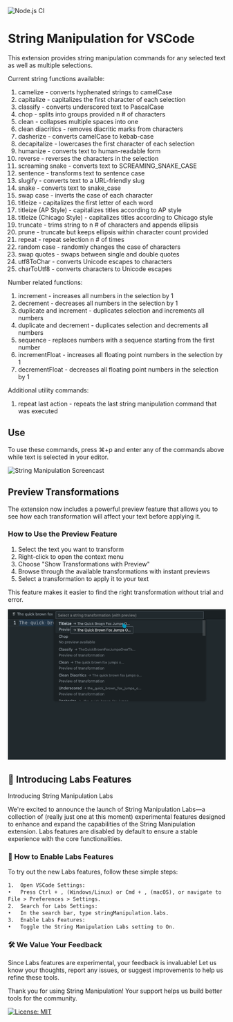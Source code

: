 ![Node.js CI](https://github.com/marclipovsky/vscode-string-manipulation/workflows/Node.js%20CI/badge.svg)

# String Manipulation for VSCode

This extension provides string manipulation commands for any selected text as well
as multiple selections.

Current string functions available:

1. camelize - converts hyphenated strings to camelCase
1. capitalize - capitalizes the first character of each selection
1. classify - converts underscored text to PascalCase
1. chop - splits into groups provided n # of characters
1. clean - collapses multiple spaces into one
1. clean diacritics - removes diacritic marks from characters
1. dasherize - converts camelCase to kebab-case
1. decapitalize - lowercases the first character of each selection
1. humanize - converts text to human-readable form
1. reverse - reverses the characters in the selection
1. screaming snake - converts text to SCREAMING_SNAKE_CASE
1. sentence - transforms text to sentence case
1. slugify - converts text to a URL-friendly slug
1. snake - converts text to snake_case
1. swap case - inverts the case of each character
1. titleize - capitalizes the first letter of each word
1. titleize (AP Style) - capitalizes titles according to AP style
1. titleize (Chicago Style) - capitalizes titles according to Chicago style
1. truncate - trims string to n # of characters and appends ellipsis
1. prune - truncate but keeps ellipsis within character count provided
1. repeat - repeat selection n # of times
1. random case - randomly changes the case of characters
1. swap quotes - swaps between single and double quotes
1. utf8ToChar - converts Unicode escapes to characters
1. charToUtf8 - converts characters to Unicode escapes

Number related functions:

1. increment - increases all numbers in the selection by 1
1. decrement - decreases all numbers in the selection by 1
1. duplicate and increment - duplicates selection and increments all numbers
1. duplicate and decrement - duplicates selection and decrements all numbers
1. sequence - replaces numbers with a sequence starting from the first number
1. incrementFloat - increases all floating point numbers in the selection by 1
1. decrementFloat - decreases all floating point numbers in the selection by 1

Additional utility commands:

1. repeat last action - repeats the last string manipulation command that was executed

## Use

To use these commands, press ⌘+p and enter any of the commands above while text is selected in your editor.

![String Manipulation Screencast](images/demo.gif)

## Preview Transformations

The extension now includes a powerful preview feature that allows you to see how each transformation will affect your text before applying it.

### How to Use the Preview Feature

1. Select the text you want to transform
2. Right-click to open the context menu
3. Choose "Show Transformations with Preview"
4. Browse through the available transformations with instant previews
5. Select a transformation to apply it to your text

This feature makes it easier to find the right transformation without trial and error.

![String Manipulation Preview Feature](images/preview-demo.gif)

## 🧪 Introducing Labs Features

Introducing String Manipulation Labs

We're excited to announce the launch of String Manipulation Labs—a collection of (really just one at this moment) experimental features designed to enhance and expand the capabilities of the String Manipulation extension. Labs features are disabled by default to ensure a stable experience with the core functionalities.

### 🚀 How to Enable Labs Features

To try out the new Labs features, follow these simple steps:

	1.	Open VSCode Settings:
	•	Press Ctrl + , (Windows/Linux) or Cmd + , (macOS), or navigate to File > Preferences > Settings.
	2.	Search for Labs Settings:
	•	In the search bar, type stringManipulation.labs.
	3.	Enable Labs Features:
	•	Toggle the String Manipulation Labs setting to On.

### 🛠️ We Value Your Feedback

Since Labs features are experimental, your feedback is invaluable! Let us know your thoughts, report any issues, or suggest improvements to help us refine these tools.

Thank you for using String Manipulation!
Your support helps us build better tools for the community.

[![License: MIT](https://img.shields.io/badge/License-MIT-yellow.svg)](https://opensource.org/licenses/MIT)

